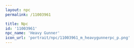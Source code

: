 ```yaml
---
layout: npc
permalink: /11003961

title: Npc
id: '11003961'
npc_name: 'Heavy Gunner'
icon_url: 'portrait/npc/11003961_m_heavygunnerpc_p.png'
---
```

